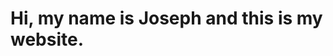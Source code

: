<!-- DOCTYPE HTML -->
<html>
  <head>
     
  </head>
  <body>
    <h1>Hi, my name is Joseph and this is my website.</h1>
  </body>
</html>
